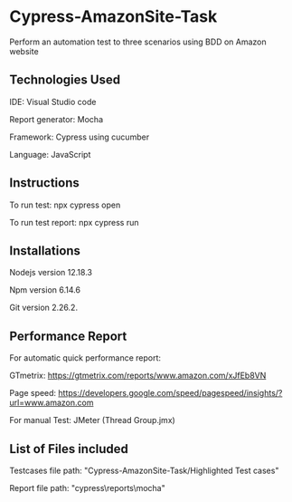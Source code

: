 # Cypress-AmazonSite-Task
Perform an automation test to three scenarios using BDD on Amazon website


## Technologies Used
IDE: Visual Studio code

Report generator: Mocha

Framework: Cypress using cucumber

Language: JavaScript


## Instructions
To run test: npx cypress open

To run test report: npx cypress run


## Installations
Nodejs version 12.18.3

Npm version 6.14.6

Git version 2.26.2.


## Performance Report
For automatic quick performance report: 

GTmetrix: https://gtmetrix.com/reports/www.amazon.com/xJfEb8VN 

Page speed: https://developers.google.com/speed/pagespeed/insights/?url=www.amazon.com

For manual Test: JMeter (Thread Group.jmx)


## List of Files included
Testcases file path: "Cypress-AmazonSite-Task/Highlighted Test cases"

Report file path: "cypress\reports\mocha"


